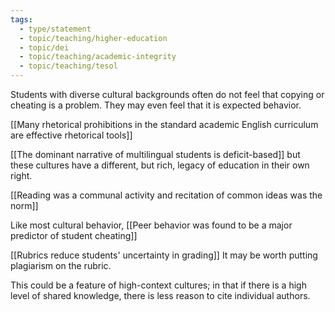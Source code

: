 ```yaml
---
tags: 
  - type/statement
  - topic/teaching/higher-education
  - topic/dei
  - topic/teaching/academic-integrity
  - topic/teaching/tesol
---
```

Students with diverse cultural backgrounds often do not feel that copying or cheating is a problem. They may even feel that it is expected behavior.

[[Many rhetorical prohibitions in the standard academic English curriculum are effective rhetorical tools]]

[[The dominant narrative of multilingual students is deficit-based]] but these cultures have a different, but rich, legacy of education in their own right.

[[Reading was a communal activity and recitation of common ideas was the norm]]

Like most cultural behavior, [[Peer behavior was found to be a major predictor of student cheating]]

[[Rubrics reduce students' uncertainty in grading]] It may be worth putting plagiarism on the rubric.

This could be a feature of high-context cultures; in that if there is a high level of shared knowledge, there is less reason to cite individual authors.